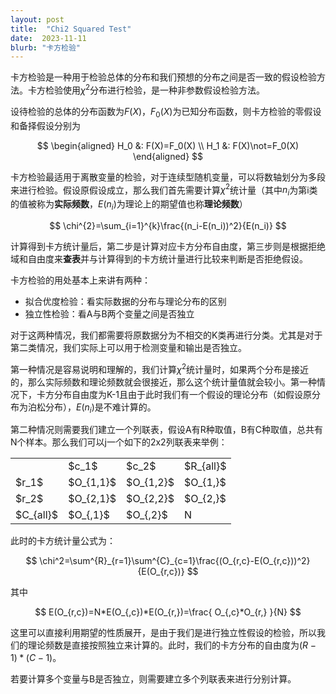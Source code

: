 ```yaml
---
layout: post
title:  "Chi2 Squared Test"
date:  2023-11-11
blurb: "卡方检验"
---
```


卡方检验是一种用于检验总体的分布和我们预想的分布之间是否一致的假设检验方法。卡方检验使用$\chi^{2}$分布进行检验，是一种非参数假设检验方法。

设待检验的总体的分布函数为$F(X)$，$F_0(X)$为已知分布函数，则卡方检验的零假设和备择假设分别为

$$
\begin{aligned}
    H_0 &: F(X)=F_0(X) \\
    H_1 &: F(X)\not=F_0(X)
\end{aligned}
$$

卡方检验最适用于离散变量的检验，对于连续型随机变量，可以将数轴划分为多段来进行检验。假设原假设成立，那么我们首先需要计算$\chi^2$统计量（其中$n_i$为第i类的值被称为**实际频数**，$E(n_i)$为理论上的期望值也称**理论频数**）

$$
\chi^{2}=\sum_{i=1}^{k}\frac{(n_i-E(n_i))^2}{E(n_i)}
$$

计算得到卡方统计量后，第二步是计算对应卡方分布自由度，第三步则是根据拒绝域和自由度来**查表**并与计算得到的卡方统计量进行比较来判断是否拒绝假设。

卡方检验的用处基本上来讲有两种：

+ 拟合优度检验：看实际数据的分布与理论分布的区别
+ 独立性检验：看A与B两个变量之间是否独立

对于这两种情况，我们都需要将原数据分为不相交的K类再进行分类。尤其是对于第二类情况，我们实际上可以用于检测变量和输出是否独立。

第一种情况是容易说明和理解的，我们计算$\chi^2$统计量时，如果两个分布是接近的，那么实际频数和理论频数就会很接近，那么这个统计量值就会较小。第一种情况下，卡方分布自由度为K-1且由于此时我们有一个假设的理论分布（如假设原分布为泊松分布），$E(n_i)$是不难计算的。

第二种情况则需要我们建立一个列联表，假设A有R种取值，B有C种取值，总共有N个样本。那么我们可以j一个如下的2x2列联表来举例：

<!-- \hline
~      & $c_1$   & $c_2$   & $R_{\text{all}}$ \\ 
\hline
$r_1$  & $O_{1,1}$ & $O_{1,2}$ & $O_{1,}$\\ 
$r_2$  & $O_{2,1}$ & $O_{2,2}$ & $O_{2,}$\\ 
$C_{\text{all}}$ & $O_{,1}$ & $O_{,2}$ & $N$\\ 
\hline -->



<table>
    <tr>
        <td></td>
        <td>$c_1$</td>
        <td>$c_2$</td>
        <td>$R_{all}$</td>
    </tr>
    <tr>
        <td>$r_1$</td>
        <td>$O_{1,1}$</td>
        <td>$O_{1,2}$</td>
        <td>$O_{1,}$</td>
    </tr>
    <tr>
        <td>$r_2$</td>
        <td>$O_{2,1}$</td>
        <td>$O_{2,2}$</td>
        <td>$O_{2,}$</td>
    </tr>
    <tr>
        <td>$C_{all}$</td>
        <td>$O_{,1}$</td>
        <td>$O_{,2}$</td>
        <td>N</td>
    </tr>
</table>


此时的卡方统计量公式为：

$$
\chi^2=\sum^{R}_{r=1}\sum^{C}_{c=1}\frac{(O_{r,c}-E(O_{r,c}))^2}{E(O_{r,c})}
$$

其中

$$
E(O_{r,c})=N*E(O_{,c})*E(O_{r,})=\frac{ O_{,c}*O_{r,} }{N}
$$

这里可以直接利用期望的性质展开，是由于我们是进行独立性假设的检验，所以我们的理论频数是直接按照独立来计算的。此时，我们的卡方分布的自由度为$(R-1)*(C-1)$。

若要计算多个变量与B是否独立，则需要建立多个列联表来进行分别计算。

